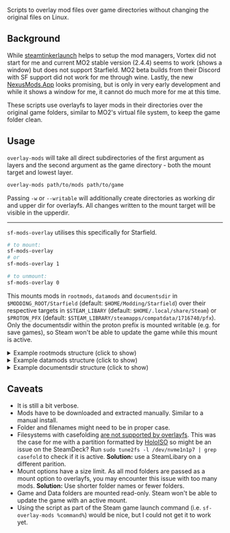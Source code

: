 
Scripts to overlay mod files over game directories without changing the original files on Linux.

## Background

While [steamtinkerlaunch](https://github.com/sonic2kk/steamtinkerlaunch/) helps to setup the mod managers, Vortex did not start for me and current MO2 stable version (2.4.4) seems to work (shows a window) but does not support Starfield.
MO2 beta builds from their Discord with SF support did not work for me through wine.
Lastly, the new [NexusMods.App](https://github.com/Nexus-Mods/NexusMods.App) looks promising, but is only in very early development and while it shows a window for me, it cannot do much more for me at this time.

These scripts use overlayfs to layer mods in their directories over the original game folders, similar to MO2's virtual file system, to keep the game folder clean.

## Usage

`overlay-mods` will take all direct subdirectories of the first argument as layers and the second argument as the game directory - both the mount target and lowest layer.

```sh
overlay-mods path/to/mods path/to/game
```

Passing `-w` or `--writable` will additionally create directories as working dir and upper dir for overlayfs. All changes written to the mount target will be visible in the upperdir.

---

`sf-mods-overlay` utilises this specifically for Starfield.

```sh
# to mount:
sf-mods-overlay
# or
sf-mods-overlay 1

# to unmount:
sf-mods-overlay 0
```

This mounts mods in `rootmods`, `datamods` and `documentsdir` in `$MODDING_ROOT/Starfield` (default: `$HOME/Modding/Starfield`) over their respective targets in `$STEAM_LIBARY` (default: `$HOME/.local/share/Steam`) or `$PROTON_PFX` (default: `$STEAM_LIBRARY/steamapps/compatdata/1716740/pfx`).
Only the documentsdir within the proton prefix is mounted writable (e.g. for save games), so Steam won't be able to update the game while this mount is active.

<details><summary>Example rootmods structure (click to show)</summary>

```
$ lsd -gR --icon-theme=unicode rootmods
📂 '1. All In One Motion Blur Full OFF-290-1v1-1693729795'

rootmods/1. All In One Motion Blur Full OFF-290-1v1-1693729795:
📄 High.ini  📄 Low.ini  📄 Medium.ini  📂 ORG-Settings  📄 Ultra.ini

rootmods/1. All In One Motion Blur Full OFF-290-1v1-1693729795/ORG-Settings:
📄 High.ini  📄 Low.ini  📄 Medium.ini  📄 Ultra.ini

```

</details>

<details><summary>Example datamods structure (click to show)</summary>

(reduced output for some brevity; zip files are ignored)

```
$ lsd -gR --icon-theme=unicode datamods
📂 'BetterHUD - Location and XP-214-0-3-1693575029'             📂 'Compact Mission UI-682-1-4-1694710845'               📂 'StarUI HUD-3444-1-0-1695265662'
📄 'Cleanfield.v.1.7.2-Manual Install-88-1-7-2-1694893617.zip'  📂 'Keep Starfield Logo'                                 📄 'StarUI HUD-3444-1-0-1695265662.7z'
📂 'Compact Build Menu UI-3063-1-1-1695076070'                  📂 'Neutral LUTs - No Color Filters-323-1-4-1694299014'  📂 'StarUI Inventory-773-2-1-1694739455'
📂 'Compact Crafting UI-3274-1-4-1695406809'                    📂 'Smooth Ship Reticle-270-1-3-1694725962'              📂 starui-config
📂 'Compact Crew Menu UI-3014-1-3-1695161763'                   📂 'Starfield PS5 Icons-215-1-0-1693550783'

datamods/BetterHUD - Location and XP-214-0-3-1693575029:
📂 Interface

datamods/BetterHUD - Location and XP-214-0-3-1693575029/Interface:
📄 hudmessagesmenu.gfx  📄 hudmessagesmenu_lrg.gfx

datamods/Compact Build Menu UI-3063-1-1-1695076070:
📂 Interface

datamods/Compact Build Menu UI-3063-1-1-1695076070/Interface:
📄 workshopmenu.swf

datamods/Compact Crafting UI-3274-1-4-1695406809:
📂 Interface

datamods/Compact Crafting UI-3274-1-4-1695406809/Interface:
📄 armorcraftingmenu.swf  📄 drugscraftingmenu.swf  📄 foodcraftingmenu.swf  📄 industrialcraftingmenu.swf  📄 weaponscraftingmenu.swf

datamods/Compact Crew Menu UI-3014-1-3-1695161763:
📂 Interface

datamods/Compact Crew Menu UI-3014-1-3-1695161763/Interface:
📄 shipcrewmenu.swf

datamods/Compact Mission UI-682-1-4-1694710845:
📂 Interface

datamods/Compact Mission UI-682-1-4-1694710845/Interface:
📄 missionmenu.swf  📄 missionmenu_lrg.swf

datamods/Keep Starfield Logo:
📂 Interface

datamods/Keep Starfield Logo/Interface:
📄 mainmenu.swf

datamods/StarUI HUD-3444-1-0-1695265662:
📂 Interface

datamods/StarUI HUD-3444-1-0-1695265662/Interface:
📄 hudmenu.gfx      📄 hudrolloveractivationwidget.gfx      📄 hudrolloverwidget.gfx      📂 ItemSorter                  📄 'StarUI HUD Icons.swf'  📂 Translation
📄 hudmenu_lrg.gfx  📄 hudrolloveractivationwidget_lrg.gfx  📄 hudrolloverwidget_lrg.gfx  📄 'StarUI HUD (default).ini'  📂 'StarUI HUD Presets'

datamods/StarUI HUD-3444-1-0-1695265662/Interface/ItemSorter:
📄 NamesIndex_de.swf  📄 NamesIndex_es.swf  📄 NamesIndex_it.swf  📄 NamesIndex_pl.swf    📄 NamesIndex_zhhans.swf
📄 NamesIndex_en.swf  📄 NamesIndex_fr.swf  📄 NamesIndex_ja.swf  📄 NamesIndex_ptbr.swf

datamods/StarUI HUD-3444-1-0-1695265662/Interface/StarUI HUD Presets:
📄 'StarUI HUD - Authors Choice.ini'  📄 'StarUI HUD - Vanilla Extended.ini'  📄 'StarUI HUD - Vanilla.ini'

datamods/StarUI HUD-3444-1-0-1695265662/Interface/Translation:
📄 StarUI_HUD_en.txt

datamods/StarUI Inventory-773-2-1-1694739455:
📂 Interface

datamods/StarUI Inventory-773-2-1-1694739455/Interface:
📄 bartermenu.swf      📄 containermenu.swf      📄 inventorymenu.swf      📄 'StarUI Inventory (default).ini'  📄 'StarUI Inventory Icons.swf'
📄 bartermenu_lrg.swf  📄 containermenu_lrg.swf  📄 inventorymenu_lrg.swf  📄 'StarUI Inventory - FormIDs.txt'  📂 Translation

datamods/StarUI Inventory-773-2-1-1694739455/Interface/Translation:
📄 StarUI_Inventory_en.txt

datamods/starui-config:
📂 Interface

datamods/starui-config/Interface:
📄 'StarUI HUD.ini'  📄 'StarUI Inventory.ini'

```

</details>

<details><summary>Example documentsdir structure (click to show)</summary>

```
$ lsd -gR --icon-theme=unicode documentsdir
📂 customini

documentsdir/customini:
📄 StarfieldCustom.ini
```

</details>

## Caveats

- It is still a bit verbose.
- Mods have to be downloaded and extracted manually. Similar to a manual install.
- Folder and filenames might need to be in proper case.
- Filesystems with casefolding [are not supported by overlayfs](https://bugzilla.kernel.org/show_bug.cgi?id=216471). This was the case for me with a partition formatted by [HoloISO](https://github.com/HoloISO/holoiso) so might be an issue on the SteamDeck? Run `sudo tune2fs -l /dev/nvme1n1p7 | grep casefold` to check if it is active. **Solution:** use a SteamLibary on a different parition.
- Mount options have a size limit. As all mod folders are passed as a mount option to overlayfs, you may encounter this issue with too many mods. **Solution:** Use shorter folder names or fewer folders.
- Game and Data folders are mounted read-only. Steam won't be able to update the game with an active mount.
- Using the script as part of the Steam game launch command (i.e. `sf-overlay-mods %command%`) would be nice, but I could not get it to work yet.
